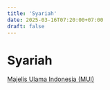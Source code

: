 ```yaml
---
title: 'Syariah'
date: 2025-03-16T07:20:00+07:00
draft: false
---
```


# Syariah

[Majelis Ulama Indonesia (MUI)](./majelis-ulama-indonesia-mui/)
